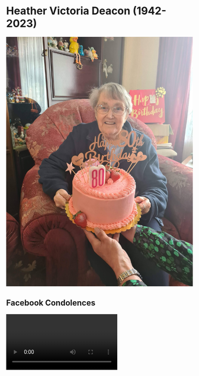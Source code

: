# Heather Victoria Deacon (1942-2023)

![Mum](https://raw.githubusercontent.com/whipped5000/heatherdeacon/main/20220525_131922.jpg)

## Facebook Condolences

![Condolences](https://user-images.githubusercontent.com/4007934/217572370-835e89a4-2f40-4efe-a316-1561e7f13e26.mp4)

